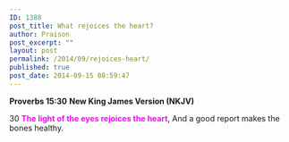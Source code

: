 ```yaml
---
ID: 1388
post_title: What rejoices the heart?
author: Praison
post_excerpt: ""
layout: post
permalink: /2014/09/rejoices-heart/
published: true
post_date: 2014-09-15 08:59:47
---
```

<strong>Proverbs 15:30</strong>
<strong>New King James Version (NKJV)</strong>

30 <span style="color: #ff00ff;"><strong>The light of the eyes rejoices the heart</strong></span>,
And a good report makes the bones healthy.